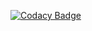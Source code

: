 [![Codacy Badge](https://api.codacy.com/project/badge/Grade/2900a6423eeb4dbf8fee625c4cb9d3b8)](https://www.codacy.com/app/LeoMartinsBDS/Workshop-asp-net-core-mvc?utm_source=github.com&amp;utm_medium=referral&amp;utm_content=LeoMartinsBDS/Workshop-asp-net-core-mvc&amp;utm_campaign=Badge_Grade)
